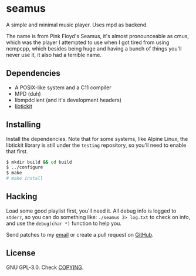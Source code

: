 # seamus

A simple and minimal music player. Uses mpd as backend.

The name is from Pink Floyd's Seamus, it's almost pronounceable as cmus, which
was the player I attempted to use when I got tired from using ncmpcpp, which
besides being huge and having a bunch of things you'll never use it, it also had
a terrible name.

## Dependencies

- A POSIX-like system and a C11 compiler
- MPD (duh)
- libmpdclient (and it's development headers)
- [libtickit]

## Installing

Install the dependencies. Note that for some systems, like Alpine Linux, the
libtickit library is still under the `testing` repository, so you'll need to
enable that first.

```sh
$ mkdir build && cd build
$ ../configure
$ make
# make install
```

## Hacking

Load some good playlist first, you'll need it. All debug info is logged to
`stderr`, so you can do something like: `./seamus 2> log.txt` to check on info,
and use the `debug(char *)` function to help you.

Send patches to my [email] or create a pull request on [GitHub].

## License

GNU GPL-3.0. Check [COPYING][copying].

[copying]: /COPYING.md
[email]: mailto:porcellis@eletrotupi.com
[GitHub]: https://github.com/pedrolucasp/seamus
[libtickit]: http://www.leonerd.org.uk/code/libtickit
